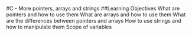 #C - More pointers, arrays and strings
##Learning Objectives
What are pointers and how to use them
What are arrays and how to use them
What are the differences between pointers and arrays
How to use strings and how to manipulate them
Scope of variables
